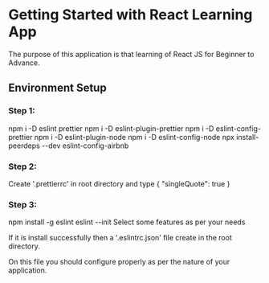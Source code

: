 # Getting Started with React Learning App

The purpose of this application is that learning of React JS for Beginner to Advance.

## Environment Setup

### Step 1:

npm i -D eslint prettier
npm i -D eslint-plugin-prettier
npm i -D eslint-config-prettier
npm i -D eslint-plugin-node
npm i -D eslint-config-node
npx install-peerdeps --dev eslint-config-airbnb

### Step 2:

Create '.prettierrc' in root directory and type
{
"singleQuote": true
}

### Step 3:

npm install -g eslint
eslint --init
Select some features as per your needs

If it is install successfully then a '.eslintrc.json' file create in the root directory.

On this file you should configure properly as per the nature of your application.

